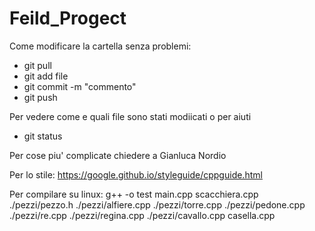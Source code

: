 # Feild_Progect

Come modificare la cartella senza problemi:
- git pull 
- git add file
- git commit -m "commento"
- git push

Per vedere come e quali file sono stati modiicati o per aiuti
- git status

Per cose piu' complicate chiedere a Gianluca Nordio

Per lo stile: https://google.github.io/styleguide/cppguide.html

Per compilare su linux: g++ -o test main.cpp scacchiera.cpp ./pezzi/pezzo.h ./pezzi/alfiere.cpp ./pezzi/torre.cpp ./pezzi/pedone.cpp ./pezzi/re.cpp ./pezzi/regina.cpp ./pezzi/cavallo.cpp casella.cpp


